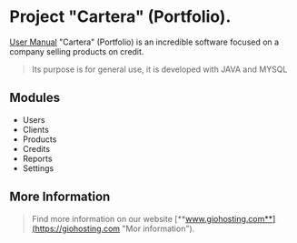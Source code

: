 # Project "Cartera" (Portfolio).
[User Manual](https://giohosting.com "User Manual \br")
"Cartera" (Portfolio) is an incredible software focused on a company selling products on credit.
> Its purpose is for general use, it is developed with JAVA and MYSQL

## Modules
* Users
* Clients
* Products
* Credits
* Reports
* Settings
## More Information
> Find more information on our website
[**www.giohosting.com**](https://giohosting.com "Mor information").
